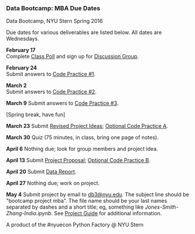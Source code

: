 ### Data Bootcamp:  MBA Due Dates 

Data Bootcamp, NYU Stern Spring 2016  

Due dates for various deliverables are listed below.  All dates are Wednesdays.  

**February 17**   
Complete [Class Poll](https://docs.google.com/forms/d/1N7ugrqIQNHm_e1BLVAtaRMnC8SmSiTDMoYBy_0FYZic/viewform) and sign up for [Discussion Group](https://groups.google.com/forum/#!forum/nyu_data_bootcamp_mba).  

**February 24**   
Submit answers to [Code Practice #1](https://github.com/DaveBackus/Data_Bootcamp/blob/master/Documents/bootcamp_practice_1.pdf).

**March 2**  
Submit answers to [Code Practice #2](https://github.com/DaveBackus/Data_Bootcamp/blob/master/Documents/bootcamp_practice_2.pdf). 

**March 9**
Submit answers to [Code Practice #3](https://github.com/DaveBackus/Data_Bootcamp/blob/master/Documents/bootcamp_practice_3.pdf). 


[Spring break, have fun]

**March 23**
Submit [Revised Project Ideas](https://github.com/DaveBackus/Data_Bootcamp/blob/master/Documents/bootcamp_project.pdf); [Optional Code Practice A](https://github.com/DaveBackus/Data_Bootcamp/blob/master/Documents/bootcamp_practice_a.pdf). 

**March 30**
Quiz (75 minutes, in class, bring one page of notes). 

**April 6** 
Nothing due; look for group members and project idea.   

**April 13**
Submit [Project Proposal](https://github.com/DaveBackus/Data_Bootcamp/blob/master/Documents/bootcamp_project.pdf); [Optional Code Practice B](https://github.com/DaveBackus/Data_Bootcamp/blob/master/Documents/bootcamp_practice_b.pdf).

**April 20**
Submit [Data Report](https://github.com/DaveBackus/Data_Bootcamp/blob/master/Documents/bootcamp_project.pdf).

**April 27**
Nothing due; work on project. 
   
**May 4**
Submit project by email to db3@nyu.edu. The subject line should be "bootcamp project mba".  The file name should be your last names separated by dashes and a short title;  eg, something like *Jones-Smith-Zhang-India.ipynb*. See [Project Guide](https://github.com/DaveBackus/Data_Bootcamp/blob/master/Documents/bootcamp_project.pdf) for additional information.

A product of the #nyuecon Python Factory @ NYU Stern 
